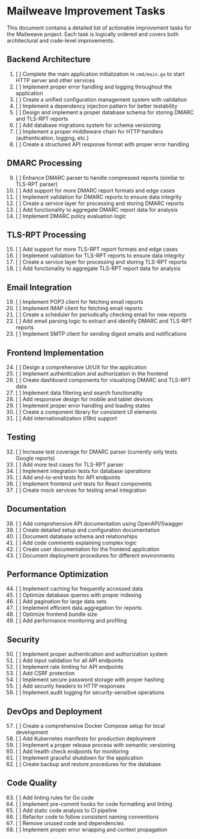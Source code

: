 # Mailweave Improvement Tasks

This document contains a detailed list of actionable improvement tasks for the Mailweave project. Each task is logically ordered and covers both architectural and code-level improvements.

## Backend Architecture

1. [ ] Complete the main application initialization in `cmd/main.go` to start HTTP server and other services
2. [ ] Implement proper error handling and logging throughout the application
3. [ ] Create a unified configuration management system with validation
4. [ ] Implement a dependency injection pattern for better testability
5. [ ] Design and implement a proper database schema for storing DMARC and TLS-RPT reports
6. [ ] Add database migrations system for schema versioning
7. [ ] Implement a proper middleware chain for HTTP handlers (authentication, logging, etc.)
8. [ ] Create a structured API response format with proper error handling

## DMARC Processing

9. [ ] Enhance DMARC parser to handle compressed reports (similar to TLS-RPT parser)
10. [ ] Add support for more DMARC report formats and edge cases
11. [ ] Implement validation for DMARC reports to ensure data integrity
12. [ ] Create a service layer for processing and storing DMARC reports
13. [ ] Add functionality to aggregate DMARC report data for analysis
14. [ ] Implement DMARC policy evaluation logic

## TLS-RPT Processing

15. [ ] Add support for more TLS-RPT report formats and edge cases
16. [ ] Implement validation for TLS-RPT reports to ensure data integrity
17. [ ] Create a service layer for processing and storing TLS-RPT reports
18. [ ] Add functionality to aggregate TLS-RPT report data for analysis

## Email Integration

19. [ ] Implement POP3 client for fetching email reports
20. [ ] Implement IMAP client for fetching email reports
21. [ ] Create a scheduler for periodically checking email for new reports
22. [ ] Add email parsing logic to extract and identify DMARC and TLS-RPT reports
23. [ ] Implement SMTP client for sending digest emails and notifications

## Frontend Implementation

24. [ ] Design a comprehensive UI/UX for the application
25. [ ] Implement authentication and authorization in the frontend
26. [ ] Create dashboard components for visualizing DMARC and TLS-RPT data
27. [ ] Implement data filtering and search functionality
28. [ ] Add responsive design for mobile and tablet devices
29. [ ] Implement proper error handling and loading states
30. [ ] Create a component library for consistent UI elements
31. [ ] Add internationalization (i18n) support

## Testing

32. [ ] Increase test coverage for DMARC parser (currently only tests Google reports)
33. [ ] Add more test cases for TLS-RPT parser
34. [ ] Implement integration tests for database operations
35. [ ] Add end-to-end tests for API endpoints
36. [ ] Implement frontend unit tests for React components
37. [ ] Create mock services for testing email integration

## Documentation

38. [ ] Add comprehensive API documentation using OpenAPI/Swagger
39. [ ] Create detailed setup and configuration documentation
40. [ ] Document database schema and relationships
41. [ ] Add code comments explaining complex logic
42. [ ] Create user documentation for the frontend application
43. [ ] Document deployment procedures for different environments

## Performance Optimization

44. [ ] Implement caching for frequently accessed data
45. [ ] Optimize database queries with proper indexing
46. [ ] Add pagination for large data sets
47. [ ] Implement efficient data aggregation for reports
48. [ ] Optimize frontend bundle size
49. [ ] Add performance monitoring and profiling

## Security

50. [ ] Implement proper authentication and authorization system
51. [ ] Add input validation for all API endpoints
52. [ ] Implement rate limiting for API endpoints
53. [ ] Add CSRF protection
54. [ ] Implement secure password storage with proper hashing
55. [ ] Add security headers to HTTP responses
56. [ ] Implement audit logging for security-sensitive operations

## DevOps and Deployment

57. [ ] Create a comprehensive Docker Compose setup for local development
58. [ ] Add Kubernetes manifests for production deployment
59. [ ] Implement a proper release process with semantic versioning
60. [ ] Add health check endpoints for monitoring
61. [ ] Implement graceful shutdown for the application
62. [ ] Create backup and restore procedures for the database

## Code Quality

63. [ ] Add linting rules for Go code
64. [ ] Implement pre-commit hooks for code formatting and linting
65. [ ] Add static code analysis to CI pipeline
66. [ ] Refactor code to follow consistent naming conventions
67. [ ] Remove unused code and dependencies
68. [ ] Implement proper error wrapping and context propagation